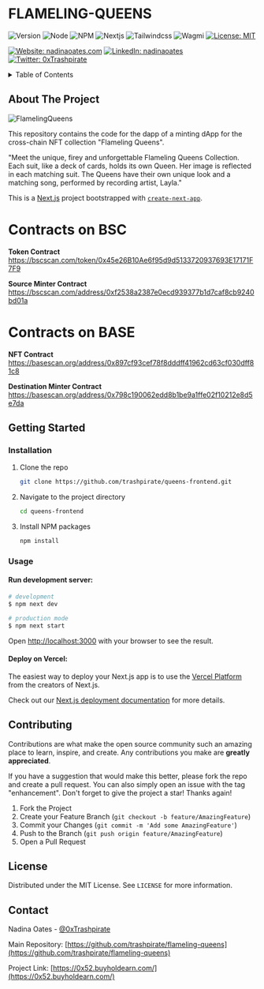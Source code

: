 # FLAMELING-QUEENS

![Version](https://img.shields.io/badge/version-1.0.0-blue.svg?style=for-the-badge)
![Node](https://img.shields.io/badge/node-v12.22.9-blue.svg?style=for-the-badge)
![NPM](https://img.shields.io/badge/npm-v10.5.1-blue?style=for-the-badge)
![Nextjs](https://img.shields.io/badge/next-v14.2.3-blue?style=for-the-badge)
![Tailwindcss](https://img.shields.io/badge/TailwindCSS-v3.4.1-blue?style=for-the-badge)
![Wagmi](https://img.shields.io/badge/Wagmi-v1.4.3-blue?style=for-the-badge)
[![License: MIT](https://img.shields.io/github/license/trashpirate/queens-frontend.svg?style=for-the-badge)](https://github.com/trashpirate/queens-frontend/blob/master/LICENSE)

[![Website: nadinaoates.com](https://img.shields.io/badge/Portfolio-00e0a7?style=for-the-badge&logo=Website)](https://nadinaoates.com)
[![LinkedIn: nadinaoates](https://img.shields.io/badge/LinkedIn-0a66c2?style=for-the-badge&logo=LinkedIn&logoColor=f5f5f5)](https://linkedin.com/in/nadinaoates)
[![Twitter: 0xTrashpirate](https://img.shields.io/badge/@0xTrashpirate-black?style=for-the-badge&logo=X)](https://twitter.com/0xTrashpirate)

<!-- TABLE OF CONTENTS -->
<details>
  <summary>Table of Contents</summary>
  <ol>
    <li>
      <a href="#about-the-project">About The Project</a>
    </li>
    <li>
      <a href="#getting-started">Getting Started</a>
      <ul>
        <li><a href="#installation">Installation</a></li>
        <li><a href="#usage">Usage</a></li>
      </ul>
    </li>
    <li><a href="#contributing">Contributing</a></li>
    <li><a href="#license">License</a></li>
    <li><a href="#contact">Contact</a></li>
    <!-- <li><a href="#acknowledgments">Acknowledgments</a></li> -->
  </ol>
</details>



<!-- ABOUT THE PROJECT -->
## About The Project

![FlamelingQueens](https://github.com/trashpirate/queens-frontend/blob/master/public/title.png?raw=true)

This repository contains the code for the dapp of a minting dApp for the cross-chain NFT collection "Flameling Queens". 

"Meet the unique, firey and unforgettable Flameling Queens Collection. Each suit, like a deck of cards, holds its own Queen. Her image is reflected in each matching suit. The Queens have their own unique look and a matching song, performed by recording artist, Layla."

This is a [Next.js](https://nextjs.org/) project bootstrapped with [`create-next-app`](https://github.com/vercel/next.js/tree/canary/packages/create-next-app).

# Contracts on BSC
**Token Contract**  
https://bscscan.com/token/0x45e26B10Ae6f95d9d5133720937693E17171F7F9

**Source Minter Contract**  
https://bscscan.com/address/0xf2538a2387e0ecd939377b1d7caf8cb9240bd01a


# Contracts on BASE 
**NFT Contract**  
https://basescan.org/address/0x897cf93cef78f8dddff41962cd63cf030dff81c8

**Destination Minter Contract**  
https://basescan.org/address/0x798c190062edd8b1be9a1ffe02f10212e8d5e7da

<!-- GETTING STARTED -->
## Getting Started

### Installation

1. Clone the repo
   ```sh
   git clone https://github.com/trashpirate/queens-frontend.git
   ```
2. Navigate to the project directory
   ```sh
   cd queens-frontend
   ```
3. Install NPM packages
   ```sh
   npm install
   ```

### Usage

#### Run development server:

```bash
# development
$ npm next dev

# production mode
$ npm next start
```

Open [http://localhost:3000](http://localhost:3000) with your browser to see the result.

#### Deploy on Vercel:

The easiest way to deploy your Next.js app is to use the [Vercel Platform](https://vercel.com/new?utm_medium=default-template&filter=next.js&utm_source=create-next-app&utm_campaign=create-next-app-readme) from the creators of Next.js.

Check out our [Next.js deployment documentation](https://nextjs.org/docs/deployment) for more details.


<!-- CONTRIBUTING -->
## Contributing

Contributions are what make the open source community such an amazing place to learn, inspire, and create. Any contributions you make are **greatly appreciated**.

If you have a suggestion that would make this better, please fork the repo and create a pull request. You can also simply open an issue with the tag "enhancement".
Don't forget to give the project a star! Thanks again!

1. Fork the Project
2. Create your Feature Branch (`git checkout -b feature/AmazingFeature`)
3. Commit your Changes (`git commit -m 'Add some AmazingFeature'`)
4. Push to the Branch (`git push origin feature/AmazingFeature`)
5. Open a Pull Request


<!-- LICENSE -->
## License

Distributed under the MIT License. See `LICENSE` for more information.

<!-- CONTACT -->
## Contact

Nadina Oates - [@0xTrashpirate](https://twitter.com/0xTrashpirate)

Main Repository: [https://github.com/trashpirate/flameling-queens](https://github.com/trashpirate/flameling-queens)

Project Link: [https://0x52.buyholdearn.com/](https://0x52.buyholdearn.com/)



